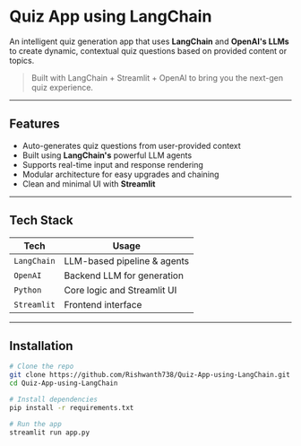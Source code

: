 # Quiz App using LangChain

An intelligent quiz generation app that uses **LangChain** and **OpenAI's LLMs** to create dynamic, contextual quiz questions based on provided content or topics.

> Built with LangChain + Streamlit + OpenAI to bring you the next-gen quiz experience.

---

## Features

- Auto-generates quiz questions from user-provided context
- Built using **LangChain's** powerful LLM agents
- Supports real-time input and response rendering
- Modular architecture for easy upgrades and chaining
- Clean and minimal UI with **Streamlit**

---

## Tech Stack

| Tech        | Usage                        |
|-------------|------------------------------|
| `LangChain` | LLM-based pipeline & agents  |
| `OpenAI`    | Backend LLM for generation   |
| `Python`    | Core logic and Streamlit UI  |
| `Streamlit` | Frontend interface           |

---
## Installation

```bash
# Clone the repo
git clone https://github.com/Rishwanth738/Quiz-App-using-LangChain.git
cd Quiz-App-using-LangChain

# Install dependencies
pip install -r requirements.txt

# Run the app
streamlit run app.py
